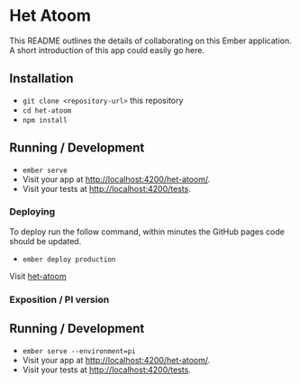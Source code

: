 # Het Atoom

This README outlines the details of collaborating on this Ember application.
A short introduction of this app could easily go here.

## Installation

* `git clone <repository-url>` this repository
* `cd het-atoom`
* `npm install`

## Running / Development

* `ember serve`
* Visit your app at [http://localhost:4200/het-atoom/](http://localhost:4200/het-atoom/).
* Visit your tests at [http://localhost:4200/tests](http://localhost:4200/tests).

### Deploying

To deploy run the follow command, within minutes the GitHub pages code should be updated.
* `ember deploy production`

Visit [het-atoom](https://harmvandeven.github.io/het-atoom/)


### Exposition / PI version

## Running / Development
* `ember serve --environment=pi`
* Visit your app at [http://localhost:4200/het-atoom/](http://localhost:4200/het-atoom/).
* Visit your tests at [http://localhost:4200/tests](http://localhost:4200/tests).